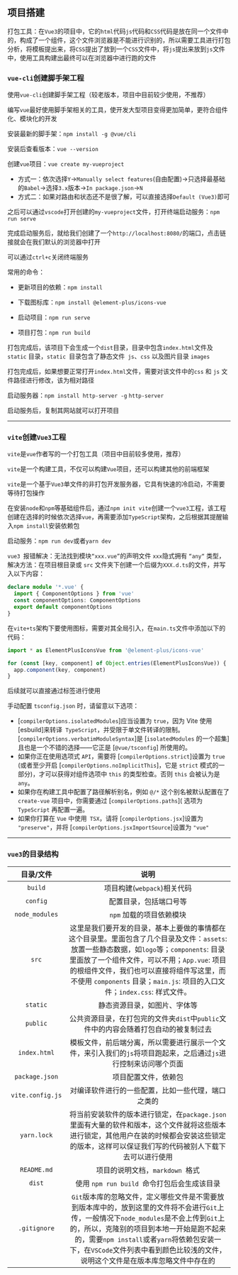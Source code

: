 ## 项目搭建

打包工具：在`Vue3`的项目中，它的`html`代码`js`代码和`CSS`代码是放在同一个文件中的，构成了一个组件，这个文件浏览器是不能进行识别的，所以需要工具进行打包分析，将模板提出来，将`CSS`提出了放到一个`CSS`文件中，将`js`提出来放到`js`文件中，使用工具构建出最终可以在浏览器中进行跑的文件

### `vue-cli`创建脚手架工程

使用`vue-cli`创建脚手架工程（较老版本，项目中目前较少使用，不推荐）

编写`vue`最好使用脚手架相关的工具，使开发大型项目变得更加简单，更符合组件化、模块化的开发

安装最新的脚手架：`npm install -g @vue/cli`

安装后查看版本：`vue --version`

创建`vue`项目：`vue create my-vueproject`

- 方式一：依次选择`Y`->`Manually select features`(自由配置)->只选择最基础的`Babel`->选择`3.x`版本->`In package.json`->`N`
- 方式二：如果对路由和状态还不是很了解，可以直接选择`Default (Vue3)`即可

之后可以通过`vscode`打开创建的`my-vueproject`文件，打开终端启动服务：`npm run serve`

完成启动服务后，就给我们创建了一个`http://localhost:8080/`的端口，点击链接就会在我们默认的浏览器中打开

可以通过`ctrl+c`关闭终端服务

常用的命令：

- 更新项目的依赖：`npm install`

- 下载图标库：`npm install @element-plus/icons-vue`

- 启动项目：`npm run serve`

- 项目打包：`npm run build`

打包完成后，该项目下会生成一个`dist`目录，目录中包含`index.html`文件及 `static` 目录，`static `目录包含了静态文件` js`、`css` 以及图片目录 `images`

打包完成后，如果想要正常打开`index.html`文件，需要对该文件中的`css` 和 `js` 文件路径进行修改，该为相对路径

启动服务器：`npm install http-server -g`     `http-server`

启动服务后，复制其网站就可以打开项目

***

### `vite`创建`Vue3`工程

`vite`是`vue`作者写的一个打包工具（项目中目前较多使用，推荐）

`vite`是一个构建工具，不仅可以构建`Vue`项目，还可以构建其他的前端框架

`vite`是一个基于`Vue3`单文件的非打包开发服务器，它具有快速的冷启动，不需要等待打包操作

在安装`node`和`npm`等基础组件后，通过`npm init vite`创建一个`vue3`工程，该工程创建在选择的时候依次选择`vue`，再需要添加`TypeScript`架构，之后根据其提醒输入`npm install`安装依赖包

启动服务：`npm run dev`或者`yarn dev`

`vue3 `报错解决：无法找到模块`“xxx.vue”`的声明文件 `xxx`隐式拥有 `“any“` 类型，解决方法：在项目根目录或 `src` 文件夹下创建一个后缀为` XXX.d.ts `的文件，并写入以下内容：

```ts
declare module '*.vue' {
  import { ComponentOptions } from 'vue'
  const componentOptions: ComponentOptions
  export default componentOptions
}
```

在`vite+ts`架构下要使用图标，需要对其全局引入，在`main.ts`文件中添加以下的代码：

```ts
import * as ElementPlusIconsVue from '@element-plus/icons-vue'

for (const [key, component] of Object.entries(ElementPlusIconsVue)) {
  app.component(key, component)
}
```

后续就可以直接通过标签进行使用

手动配置 `tsconfig.json` 时，请留意以下选项：

- [`compilerOptions.isolatedModules`]应当设置为 `true`，因为 Vite 使用 [esbuild]来转译` TypeScript`，并受限于单文件转译的限制。[`compilerOptions.verbatimModuleSyntax`]是 [`isolatedModules` 的一个超集]且也是一个不错的选择——它正是 [`@vue/tsconfig`] 所使用的。
- 如果你正在使用选项式 `API`，需要将 [`compilerOptions.strict`]设置为 `true` (或者至少开启 [`compilerOptions.noImplicitThis`]，它是 `strict` 模式的一部分)，才可以获得对组件选项中 `this` 的类型检查。否则 `this` 会被认为是 `any`。
- 如果你在构建工具中配置了路径解析别名，例如 `@/*` 这个别名被默认配置在了 `create-vue` 项目中，你需要通过 [`compilerOptions.paths`]( 选项为 `TypeScript` 再配置一遍。
- 如果你打算在 `Vue` 中使用` TSX`，请将 [`compilerOptions.jsx`]设置为 `"preserve"`，并将 [`compilerOptions.jsxImportSource`]设置为 `"vue"`

***

### `vue3`的目录结构

|    目录/文件     |                             说明                             |
| :--------------: | :----------------------------------------------------------: |
|     `build`      |                 项目构建(`webpack`)相关代码                  |
|     `config`     |                    配置目录，包括端口号等                    |
|  `node_modules`  |                   `npm` 加载的项目依赖模块                   |
|      `src`       | 这里是我们要开发的目录，基本上要做的事情都在这个目录里。里面包含了几个目录及文件：`assets`: 放置一些静态数据，如`logo`等；`components`: 目录里面放了一个组件文件，可以不用；`App.vue`: 项目的根组件文件，我们也可以直接将组件写这里，而不使用 `components` 目录；`main.js`: 项目的入口文件；`index.css`: 样式文件。 |
|     `static`     |                 静态资源目录，如图片、字体等                 |
|     `public`     | 公共资源目录，在打包完的文件夹`dist`中`public`文件中的内容会随着打包自动的被复制过去 |
|   `index.html`   | 模板文件，前后端分离，所以需要进行展示一个文件，来引入我们的`js`将项目跑起来，之后通过`js`进行控制来访问哪个页面 |
|  `package.json`  |                     项目配置文件，依赖包                     |
| `vite.config.js` |      对编译软件进行的一些配置，比如一些代理，端口之类的      |
|   `yarn.lock`    | 将当前安装软件的版本进行锁定，在`package.json`里面有大量的软件和版本，这个文件就将这些版本进行锁定，其他用户在装的时候都会安装这些锁定的版本，这样可以保证我们写的代码被别人下载下去可以进行使用 |
|   `README.md`    |               项目的说明文档，`markdown `格式                |
|      `dist`      |         使用 `npm run build `命令打包后会生成该目录          |
|   `.gitignore`   | `Git`版本库的忽略文件，定义哪些文件是不需要放到版本库中的，放到这里的文件将不会进行`Git`上传，一般情况下`node_modules`是不会上传到`Git`上的，所以，克隆别的项目到本地一开始是跑不起来的，需要`npm install`或者`yarn`将依赖包安装一下，在`VSCode`文件列表中看到颜色比较浅的文件，说明这个文件是在版本库忽略文件中存在的 |

